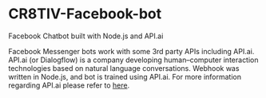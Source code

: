 # CR8TIV-Facebook-bot
Facebook Chatbot built with Node.js and API.ai

Facebook Messenger bots work with some 3rd party APIs including API.ai. API.ai (or Dialogflow) is a company developing human–computer interaction technologies based on natural language conversations. Webhook was written in Node.js, and bot is trained using API.ai. For more information regarding API.ai please refer to [here](https://www.google.com).
